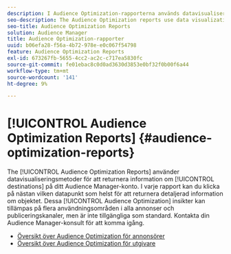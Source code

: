 ```yaml
---
description: I Audience Optimization-rapporterna används datavisualiseringsmetoder för att returnera information om destinationerna i ditt Audience Manager-konto. I varje rapport kan du klicka på nästan vilken datapunkt som helst för att returnera detaljerad information om objektet. Dessa insikter om Audience Optimization kan tillämpas på flera olika användningsområden i olika annonserings- och publiceringskanaler, men är inte tillgängliga som standard. Kontakta din Audience Manager-konsult för att komma igång.
seo-description: The Audience Optimization reports use data visualization methods to return information on the destinations in your Audience Manager account. In each report, you can click on almost any data point to return detailed information about that item. These Audience Optimization insights can be applied to several use cases across advertising and publishing channels, but are not available by default. Contact your Audience Manager consultant to get started.
seo-title: Audience Optimization Reports
solution: Audience Manager
title: Audience Optimization-rapporter
uuid: b06efa28-f56a-4b72-978e-e0c067f54798
feature: Audience Optimization Reports
exl-id: 673267fb-5655-4cc2-ac2c-c717ea5830fc
source-git-commit: fe01ebac8c0d0ad3630d3853e0bf32f0b00f6a44
workflow-type: tm+mt
source-wordcount: '141'
ht-degree: 9%

---
```


# [!UICONTROL Audience Optimization Reports] {#audience-optimization-reports}

The [!UICONTROL Audience Optimization Reports] använder datavisualiseringsmetoder för att returnera information om [!UICONTROL destinations] på ditt Audience Manager-konto. I varje rapport kan du klicka på nästan vilken datapunkt som helst för att returnera detaljerad information om objektet. Dessa [!UICONTROL Audience Optimization] insikter kan tillämpas på flera användningsområden i alla annonser och publiceringskanaler, men är inte tillgängliga som standard. Kontakta din Audience Manager-konsult för att komma igång.

+ [Översikt över Audience Optimization för annonsörer](aor-advertisers/aor-advertisers.md)
+ [Översikt över Audience Optimization för utgivare](aor-publishers/aor-publishers.md)
